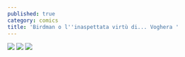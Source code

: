 ```yaml
---
published: true
category: comics
title: 'Birdman o l''inaspettata virtù di... Voghera '
---
```

![]({{site.baseurl}}//Users/Pietro/Desktop/birdman/birdman-edited/birdman-1-edited.png)
![]({{site.baseurl}}//Users/Pietro/Desktop/birdman/birdman-edited/birdman-2-edited.png)
![]({{site.baseurl}}//Users/Pietro/Desktop/birdman/birdman-edited/birdman-3-edited.png)

